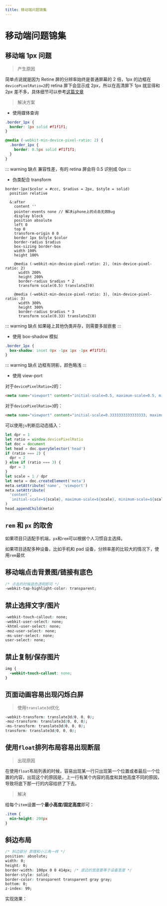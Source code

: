 ```yaml
---
title: 移动端问题锦集
---
```


# 移动端问题锦集

## 移动端 1px 问题

> 产生原因

简单点说就是因为 Retine 屏的分辨率始终是普通屏幕的 2 倍，1px 的边框在`devicePixelRatio=2`的 retina 屏下会显示成 2px，所以在高清屏下 1px 就显得和 2px 差不多，具体细节可以参考[这篇文章](http://www.w3cplus.com/css/towards-retina-web.html)

> 解决方案

- 使用媒体查询

```css
.border_1px {
  border: 1px solid #f1f1f1;
}

@media (-webkit-min-device-pixel-ratio: 2) {
  .border_1px {
    border: 0.5px solid #f1f1f1;
  }
}
```

::: warning 缺点
兼容性差，有的 retina 屏会将 0.5 识别成 0px
:::

- 伪类配合 transform

```stylus
border-1px($color = #ccc, $radius = 2px, $style = solid)
  position relative

  &:after
    content ''
    pointer-events none // 解决iphone上的点击无效Bug
    display block
    position absolute
    left 0
    top 0
    transform-origin 0 0
    border 1px $style $color
    border-radius $radius
    box-sizing border-box
    width 100%
    height 100%

    @media (-webkit-min-device-pixel-ratio: 2), (min-device-pixel-ratio: 2)
      width 200%
      height 200%
      border-radius $radius * 2
      transform scale(0.5) translateZ(0)

    @media (-webkit-min-device-pixel-ratio: 3), (min-device-pixel-ratio: 3)
      width 300%
      height 300%
      border-radius $radius * 3
      transform scale(0.33) translateZ(0)
```

::: warning 缺点
如果碰上其他伪类并存，则需要多层嵌套
:::

- 使用 box-shadow 模拟

```css
.border_1px {
  box-shadow: inset 0px -1px 1px -1px #f1f1f1;
}
```

::: warning 缺点
边框有阴影，颜色略浅
:::

- 使用 view-port

对于`devicePixelRatio=2`的：

```html
<meta name="viewport" content="initial-scale=0.5, maximum-scale=0.5, minimum-scale=0.5, user-scalable=no">
```

对于`devicePixelRatio=3`的：

```html
<meta name="viewport" content="initial-scale=0.3333333333333333, maximum-scale=0.3333333333333333, minimum-scale=0.3333333333333333, user-scalable=no">
```

可以使用`js`判断后动态插入：

```js
let dpr = 1
let ratio = window.devicePixelRatio
let doc = document
let head = doc.querySelector('head')
if (ratio === 2) {
  dpr = 2
} else if (ratio === 3) {
  dpr = 3
}
let scale = 1 / dpr
let meta = doc.createElement('meta')
meta.setAttribute('name', 'viewport')
meta.setAttribute(
  'content',
  `initial-scale=${scale}, maximum-scale=${scale}, minimum-scale=${scale}, user-scalable=no`
)
head.appendChild(meta)
```

## `rem` 和 `px` 的取舍

如果项目只适配手机端，`px`和`rem`可以根据个人习惯自主选择。

如果项目适配多种设备，比如手机和 pad 设备，分辨率差的比较大的情况下，使用`rem`最优

## 移动端点击背景图/链接有底色

```css
/* 点击的时候底色透明即可 */
-webkit-tap-highlight-color: transparent;
```

## 禁止选择文字/图片

```css
-webkit-touch-callout: none;
-webkit-user-select: none;
-khtml-user-select: none;
-moz-user-select: none;
-ms-user-select: none;
user-select: none;
```

## 禁止复制/保存图片

```css
img {
  -webkit-touch-callout: none;
}
```

## 页面动画容易出现闪烁白屏

> 使用`translate3d`优化

```css
-webkit-transform: translate3d(0, 0, 0);
-moz-transform: translate3d(0, 0, 0);
-ms-transform: translate3d(0, 0, 0);
transform: translate3d(0, 0, 0);
```

## 使用`float`排列布局容易出现断层

> 出现原因

在使用`float`布局列表的时候，容易出现某一行只出现第一个位置或者最后一个位置的内容，出现这个的原因是，上一行有某个内容的高度和其他高度不同的原因，导致将底下那一行的内容给挤了下去。

> 解决

给每个`item`设置一个**最小高度/固定高度**即可：

```css
.item {
  min-height: 200px
}
```

## 斜边布局

```css
/* 斜边部分 原理和小三角一样 */
position: absolute;
width: 0;
height: 0;
border-width: 100px 0 0 414px; /* 底边的宽度要等于设备宽度 */
border-style: solid;
border-color: transparent transparent gray gray;
bottom: 0;
z-index: 99;
```

实现效果：

<img :src="$withBase('/assets/css_xie.png')">